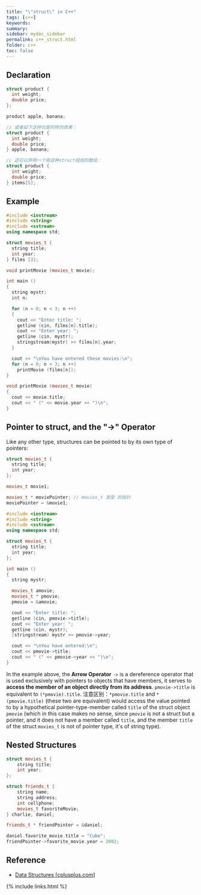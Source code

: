 ```yaml
---
title: "\"struct\" in C++"
tags: [c++]
keywords:
summary:
sidebar: mydoc_sidebar
permalink: c++_struct.html
folder: c++
toc: false
---
```


## Declaration

```c++
struct product {
  int weight;
  double price;
};

product apple, banana;

// 或者如下这样也是同样的效果：
struct product {
  int weight;
  double price;
} apple, banana;

// 还可以声明一个用这种struct组成的数组：
struct product {
  int weight;
  double price;
} items[5];
```


## Example

```c++
#include <iostream>
#include <string>
#include <sstream>
using namespace std;

struct movies_t {
  string title;
  int year;
} films [3];

void printMovie (movies_t movie);

int main ()
{
  string mystr;
  int n;

  for (n = 0; n < 3; n ++)
  {
    cout << "Enter title: ";
    getline (cin, films[n].title);
    cout << "Enter year: ";
    getline (cin, mystr);
    stringstream(mystr) >> films[n].year;
  }

  cout << "\nYou have entered these movies:\n";
  for (n = 0; n < 3; n ++)
    printMovie (films[n]);
}

void printMovie (movies_t movie)
{
  cout << movie.title;
  cout << " (" << movie.year << ")\n";
}
```

## Pointer to struct, and the "->" Operator

Like any other type, structures can be pointed to by its own type of pointers:

```c++
struct movies_t {
  string title;
  int year;
};

movies_t movie1;

movies_t * moviePointer; // movies_t 类型 的指针
moviePointer = &movie1;
```

```c++
#include <iostream>
#include <string>
#include <sstream>
using namespace std;

struct movies_t {
  string title;
  int year;
};

int main ()
{
  string mystr;

  movies_t amovie;
  movies_t * pmovie;
  pmovie = &amovie;

  cout << "Enter title: ";
  getline (cin, pmovie->title);
  cout << "Enter year: ";
  getline (cin, mystr);
  (stringstream) mystr >> pmovie->year;

  cout << "\nYou have entered:\n";
  cout << pmovie->title;
  cout << " (" << pmovie->year << ")\n";
}
```
In the example above, the **Arrow Operator** `->` is a dereference operator that is used exclusively with pointers to objects that have members, it serves to **access the member of an object directly from its address**. `pmovie->title` is equivalent to `(*pmovie).title`. 注意区别：`*pmovie.title` and `*(pmovie.title)` (these two are equivalent) would access the value pointed to by a hypothetical pointer-type-member called `title` of the struct object `pmovie` (which in this case makes no sense, since `pmovie` is not a struct but a pointer, and it does not have a member called `title`, and the member `title` of the struct `movies_t` is not of pointer type, it's of string type).

## Nested Structures

```c++
struct movies_t {
    string title;
    int year;
};

struct friends_t {
    string name;
    string address;
    int cellphone;
    movies_t favoriteMovie;
} charlie, daniel;

friends_t * friendPointer = &daniel;

daniel.favorite_movie.title = "Cube";
friendPointer->favorite_movie.year = 2002;
```



## Reference

* [Data Structures [cplusplus.com]](http://www.cplusplus.com/doc/tutorial/structures/)

{% include links.html %}